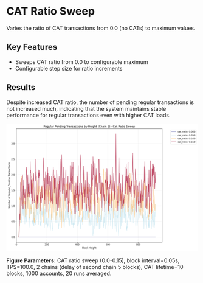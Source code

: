 # CAT Ratio Sweep

Varies the ratio of CAT transactions from 0.0 (no CATs) to maximum values.

## Key Features

- Sweeps CAT ratio from 0.0 to configurable maximum
- Configurable step size for ratio increments

## Results

Despite increased CAT ratio, the number of pending regular transactions is not increased much, indicating that the system maintains stable performance for regular transactions even with higher CAT loads.

![Pending Regular Transactions](./tx_pending_regular.png)

**Figure Parameters:** CAT ratio sweep (0.0-0.15), block interval=0.05s, TPS=100.0, 2 chains (delay of second chain 5 blocks), CAT lifetime=10 blocks, 1000 accounts, 20 runs averaged.
